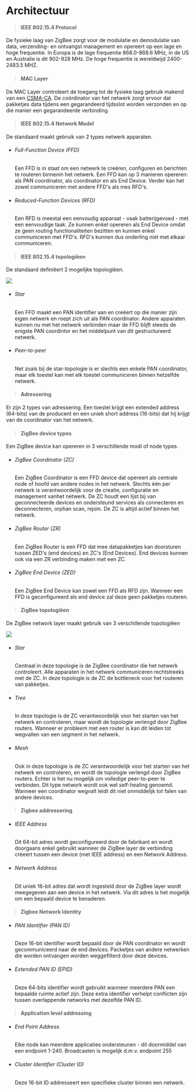 # Architectuur

> #### IEEE 802.15.4 Protocol

De fysieke laag van ZigBee zorgt voor de modulatie en demodulatie van data, verzending- en ontvangst management en opereert op een lage en hoge frequentie. In Europa is de lage frequentie 868.0-868.6 MHz, in de US en Australie is dit 902-928 MHz. De hoge frequentie is wereldwijd 2400-2483.5 MHZ.

> #### MAC Layer

De MAC Layer controleert de toegang tot de fysieke laag gebruik makend van een [CSMA-CA](https://nl.wikipedia.org/wiki/CSMA/CA). De coördinator van het netwerk zorgt ervoor dat pakketjes data tijdens een gegarandeerd tijdsslot worden verzonden en op die manier een gegarandeerde verbinding.

> #### IEEE 802.15.4 Network Model

De standaard maakt gebruik van 2 types netwerk apparaten.

- ###### Full-Function Device (FFD)

  Een FFD is in staat om een netwerk te creëren, configuren en berichten te routeren binnenin het netwerk. Een FFD kan op 3 manieren opereren: als PAN coordinator, als coordinator en als End Device. Verder kan het zowel communiceren met andere FFD's als mes RFD's.

- ###### Reduced-Function Devices (RFD)

  Een RFD is meestal een eenvoudig apparaat - vaak batterijgevoed - met een eenvoudige taak. Ze kunnen enkel opereren als End Device omdat ze geen routing functionaliteiten bezitten en kunnen enkel communiceren met FFD's. RFD's kunnen dus onderling niet met elkaar communiceren.

>#### IEEE 802.15.4 topologiëen

De standaard definiëert 2 mogelijke topologiëen.

![](/img/ieee-topology.png)

- ###### Star

  Een FFD maakt een PAN identifier aan en creëert op die manier zijn eigen netwerk en roept zich uit als PAN coordinator. Andere apparaten kunnen nu met het netwerk verbinden maar de FFD blijft steeds de enigste PAN coordintor en het middelpunt van dit gestructureerd netwerk. 

- ###### Peer-to-peer

  Net zoals bij de star-topologie is er slechts een enkele PAN coordinator, maar elk toestel kan met elk toestel communiceren binnen hetzelfde netwerk.

> #### Adressering

Er zijn 2 types van adressering. Een toestel krijgt een extended address (64-bits) van de producent en een uniek short address (16-bits) dat hij krijgt van de coordinator van het netwerk.

> #### ZigBee device types

Een ZigBee device kan opereren in 3 verschillende modi of node types.

- ###### ZigBee Coordinator (ZC)

  Een ZigBee Coordinator is een FFD device dat opereert als centrale node of hoofd van andere nodes in het netwerk. Slechts één per netwerk is verantwoordelijk voor de creatie, configuratie en management vanhet netwerk. De ZC houdt een lijst bij van geconnecteerde devices en ondersteund services als connecteren en deconnecteren, orphan scan, rejoin. De ZC is altijd actief binnen het netwerk.

- ###### ZigBee Router (ZR)

  Een ZigBee Router is een FFD dat mee datapakketjes kan doorsturen tussen ZED's (end devices) en ZC's (End Devices). End devices kunnen ook via een ZR verbinding maken met een ZC.

- ###### ZigBee End Device (ZED)

  Een ZigBee End Device kan zowel een FFD als RFD zijn. Wanneer een FFD is geconfigureerd als end device zal deze geen pakketjes routeren.

> #### ZigBee topologiëen

De ZigBee network layer maakt gebruik van 3 verschillende topologiëen

![](/img/zigbee-topology.png)

- ###### Star

  Centraal in deze topologie is de ZigBee coordinator die het netwerk controleert. Alle apparaten in het netwerk communiceren rechtstreeks met de ZC. In deze topologie is de ZC de bottleneck voor het routeren van pakketjes.

- ###### Tree

  In deze topologie is de ZC verantwoordelijk voor het starten van het netwerk en controleren, maar wordt de topologie verlengd door ZigBee routers. Wanneer er probleem met een router is kan dit leiden tot wegvallen van een segment in het netwerk.

- ###### Mesh

  Ook in deze topologie is de ZC verantwoordelijk voor het starten van het netwerk en controleren, en wordt de topologie verlengd door ZigBee routers. Echter is het nu mogelijk om volledige peer-to-peer te verbinden. Dit type network wordt ook wel self-healing genoemd. Wanneer een coordinator wegvalt leidt dit niet onmiddelijk tot falen van andere devices.

> #### Zigbee addressering

- ###### IEEE Address

  Dit 64-bit adres wordt geconfigureerd door de fabrikant en wordt doorgaans enkel gebruikt wanneer de ZigBee layer de verbinding crëeert tussen een device (met IEEE address) en een Network Address.

- ###### Network Address

  Dit uniek 16-bit adres dat wordt ingesteld door de ZigBee layer wordt meegegeven aan een device in het netwerk. Via dit adres is het mogelijk om een bepaald device te benaderen.

> #### Zigbee Network Identity

- ###### PAN Identifier (PAN ID)

  Deze 16-bit identifier wordt bepaald door de PAN coordinator en wordt gecommuniceerd naar de end devices. Packetjes van andere netwerken die worden ontvangen worden weggefilterd door deze devices.

- ###### Extended PAN ID (EPID)

  Deze 64-bits identifier wordt gebruikt wanneer meerdere PAN een bepaalde ruimte actief zijn. Deze extra identifier verhelpt conflicten zijn tussen overlappende networks met dezelfde PAN ID.

>#### Application level addressing

- ###### End Point Address

  Elke node kan meerdere applicaties ondersteunen - dit doormiddel van een endpoint 1-240. Broadcasten is mogelijk d.m.v. endpoint 255

- ###### Cluster Identifier (Cluster ID)

  Deze 16-bit ID addresseert een specifieke cluster binnen een netwerk.